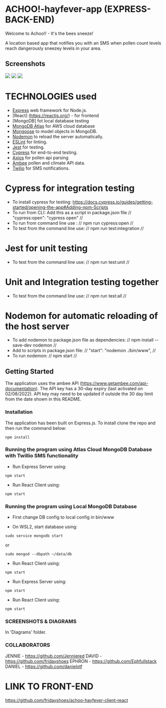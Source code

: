 # ACHOO!-hayfever-app (EXPRESS-BACK-END)

Welcome to Achoo!! - It's the bees sneeze!

A location based app that notifies you with an SMS when pollen count levels reach dangerously sneezey levels in your area.

## Screenshots

![](screenshots/Achoo01.jpg)
![](screenshots/Achoo02.jpg)
![](screenshots/Achoo03.jpg)

# TECHNOLOGIES used

- [Express](https://expressjs.com/) web framework for Node.js.
- [React] (https://reactjs.org/) - for frontend
- [MongoDB] fot local database testing
- [MongoDB Atlas](https://www.mongodb.com/atlas/database) for AWS cloud database
- [Mongoose](https://mongoosejs.com) to model objects in MongoDB.
- [Nodemon](https://nodemon.io/) to reload the server automatically.
- [ESLint](https://eslint.org) for linting.
- [Jest](https://jestjs.io/) for testing.
- [Cypress](https://www.cypress.io/) for end-to-end testing.
- [Axios](https://github.com/axios/axios) for pollen api parsing
- [Ambee](https://www.getambee.com/) pollen and climate API data.
- [Twilio](https://www.twilio.com/) for SMS notifications.

# Cypress for integration testing

- To install cypress for testing: https://docs.cypress.io/guides/getting-started/opening-the-app#Adding-npm-Scripts
- To run from CLI: Add this as a script in package.json file // "cypress:open": "cypress open" //
- To run from command line use : // npm run cypress:open //
- To test from the command line use: // npm run test:integration //

# Jest for unit testing

- To test from the command line use: // npm run test:unit //

# Unit and Integration testing together

- To test from the command line use: // npm run test:all //

# Nodemon for automatic reloading of the host server

- To add nodemon to package.json file as dependencies: // npm install --save-dev nodemon //
- Add to scripts in package.json file: // "start": "nodemon ./bin/www", //
- To run nodemon: // npm start //

## Getting Started

The application uses the ambee API (https://www.getambee.com/api-documentation). The API key has a 30-day expiry (last activated on 02/08/2022). API key may need to be updated if outside the 30 day limit from the date shown in this README.

### Installation

The application has been built on Express.js. To install clone the repo and then run the command below:

```
npm install
```

### Running the program using Atlas Cloud MongoDB Database with Twillio SMS functionality

- Run Express Server using:

```
npm start
```

- Run React Client using:

```
npm start
```

### Running the program using Local MongoDB Database

- First change DB config to local config in bin/www

- On WSL2, start database using:

```
sudo service mongodb start
```

or

```
sudo mongod --dbpath ~/data/db
```

- Run React Client using:

```
npm start
```

- Run Express Server using:

```
npm start
```

- Run React Client using:

```
npm start
```

### SCREENSHOTS & DIAGRAMS

In 'Diagrams' folder.

### COLLABORATORS

JENNIE - https://github.com/Jenniered
DAVID - https://github.com/fridayshoes
EPHRON - https://github.com/Ephfullstack
DANIEL - https://github.com/danielotf

# LINK TO FRONT-END

https://github.com/fridayshoes/achoo-hayfever-client-react
